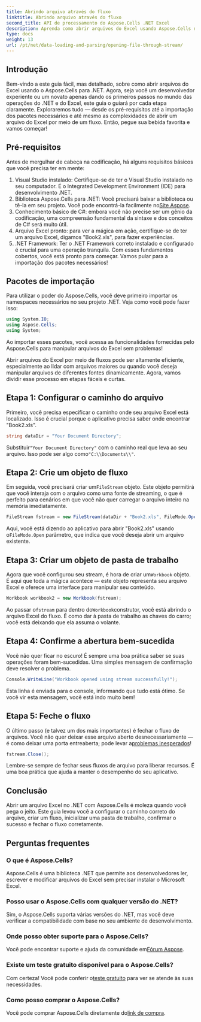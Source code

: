 ```yaml
---
title: Abrindo arquivo através do fluxo
linktitle: Abrindo arquivo através do fluxo
second_title: API de processamento do Aspose.Cells .NET Excel
description: Aprenda como abrir arquivos do Excel usando Aspose.Cells no .NET. Este guia amigável para iniciantes fornece instruções passo a passo para manuseio eficiente de arquivos.
type: docs
weight: 13
url: /pt/net/data-loading-and-parsing/opening-file-through-stream/
---
```

## Introdução
Bem-vindo a este guia fácil, mas detalhado, sobre como abrir arquivos do Excel usando o Aspose.Cells para .NET. Agora, seja você um desenvolvedor experiente ou um novato apenas dando os primeiros passos no mundo das operações do .NET e do Excel, este guia o guiará por cada etapa claramente. Exploraremos tudo — desde os pré-requisitos até a importação dos pacotes necessários e até mesmo as complexidades de abrir um arquivo do Excel por meio de um fluxo. Então, pegue sua bebida favorita e vamos começar!
## Pré-requisitos
Antes de mergulhar de cabeça na codificação, há alguns requisitos básicos que você precisa ter em mente:
1. Visual Studio instalado: Certifique-se de ter o Visual Studio instalado no seu computador. É o Integrated Development Environment (IDE) para desenvolvimento .NET.
2.  Biblioteca Aspose.Cells para .NET: Você precisará baixar a biblioteca ou tê-la em seu projeto. Você pode encontrá-la facilmente no[Site Aspose](https://releases.aspose.com/cells/net/).
3. Conhecimento básico de C#: embora você não precise ser um gênio da codificação, uma compreensão fundamental da sintaxe e dos conceitos de C# será muito útil.
4. Arquivo Excel pronto: para ver a mágica em ação, certifique-se de ter um arquivo Excel, digamos "Book2.xls", para fazer experiências.
5. .NET Framework: Ter o .NET Framework correto instalado e configurado é crucial para uma operação tranquila.
Com esses fundamentos cobertos, você está pronto para começar. Vamos pular para a importação dos pacotes necessários!
## Pacotes de importação
Para utilizar o poder do Aspose.Cells, você deve primeiro importar os namespaces necessários no seu projeto .NET. Veja como você pode fazer isso:
```csharp
using System.IO;
using Aspose.Cells;
using System;
```
Ao importar esses pacotes, você acessa as funcionalidades fornecidas pelo Aspose.Cells para manipular arquivos do Excel sem problemas!

Abrir arquivos do Excel por meio de fluxos pode ser altamente eficiente, especialmente ao lidar com arquivos maiores ou quando você deseja manipular arquivos de diferentes fontes dinamicamente. Agora, vamos dividir esse processo em etapas fáceis e curtas.
## Etapa 1: Configurar o caminho do arquivo
Primeiro, você precisa especificar o caminho onde seu arquivo Excel está localizado. Isso é crucial porque o aplicativo precisa saber onde encontrar "Book2.xls".
```csharp
string dataDir = "Your Document Directory";
```
 Substituir`"Your Document Directory"` com o caminho real que leva ao seu arquivo. Isso pode ser algo como`"C:\\Documents\\"`.
## Etapa 2: Crie um objeto de fluxo
 Em seguida, você precisará criar um`FileStream` objeto. Este objeto permitirá que você interaja com o arquivo como uma fonte de streaming, o que é perfeito para cenários em que você não quer carregar o arquivo inteiro na memória imediatamente.
```csharp
FileStream fstream = new FileStream(dataDir + "Book2.xls", FileMode.Open);
```
 Aqui, você está dizendo ao aplicativo para abrir "Book2.xls" usando o`FileMode.Open` parâmetro, que indica que você deseja abrir um arquivo existente.
## Etapa 3: Criar um objeto de pasta de trabalho
 Agora que você configurou seu stream, é hora de criar um`Workbook` objeto. É aqui que toda a mágica acontece — este objeto representa seu arquivo Excel e oferece uma interface para manipular seu conteúdo.
```csharp
Workbook workbook2 = new Workbook(fstream);
```
 Ao passar o`fstream` para dentro do`Workbook`construtor, você está abrindo o arquivo Excel do fluxo. É como dar à pasta de trabalho as chaves do carro; você está deixando que ela assuma o volante.
## Etapa 4: Confirme a abertura bem-sucedida
Você não quer ficar no escuro! É sempre uma boa prática saber se suas operações foram bem-sucedidas. Uma simples mensagem de confirmação deve resolver o problema.
```csharp
Console.WriteLine("Workbook opened using stream successfully!");
```
Esta linha é enviada para o console, informando que tudo está ótimo. Se você vir esta mensagem, você está indo muito bem!
## Etapa 5: Feche o fluxo
 O último passo (e talvez um dos mais importantes) é fechar o fluxo de arquivos. Você não quer deixar esse arquivo aberto desnecessariamente — é como deixar uma porta entreaberta; pode levar a[problemas inesperados](https://forum.aspose.com/c/cells/9)!
```csharp
fstream.Close();
```
Lembre-se sempre de fechar seus fluxos de arquivo para liberar recursos. É uma boa prática que ajuda a manter o desempenho do seu aplicativo.
## Conclusão
Abrir um arquivo Excel no .NET com Aspose.Cells é moleza quando você pega o jeito. Este guia levou você a configurar o caminho correto do arquivo, criar um fluxo, inicializar uma pasta de trabalho, confirmar o sucesso e fechar o fluxo corretamente. 
## Perguntas frequentes
### O que é Aspose.Cells?
Aspose.Cells é uma biblioteca .NET que permite aos desenvolvedores ler, escrever e modificar arquivos do Excel sem precisar instalar o Microsoft Excel.
### Posso usar o Aspose.Cells com qualquer versão do .NET?
Sim, o Aspose.Cells suporta várias versões do .NET, mas você deve verificar a compatibilidade com base no seu ambiente de desenvolvimento.
### Onde posso obter suporte para o Aspose.Cells?
 Você pode encontrar suporte e ajuda da comunidade em[Fórum Aspose](https://forum.aspose.com/c/cells/9).
### Existe um teste gratuito disponível para o Aspose.Cells?
 Com certeza! Você pode conferir o[teste gratuito](https://releases.aspose.com/) para ver se atende às suas necessidades.
### Como posso comprar o Aspose.Cells?
 Você pode comprar Aspose.Cells diretamente do[link de compra](https://purchase.aspose.com/buy).